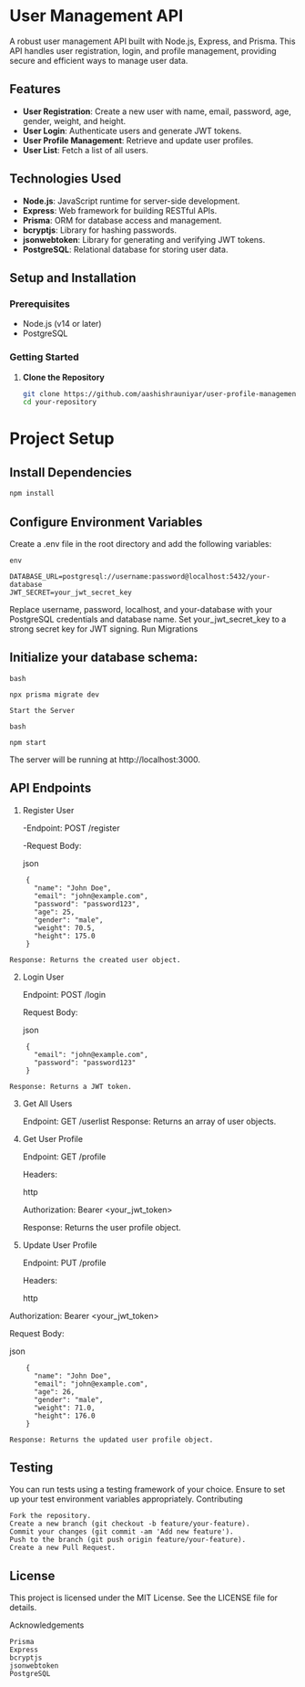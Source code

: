 # User Management API

A robust user management API built with Node.js, Express, and Prisma. This API handles user registration, login, and profile management, providing secure and efficient ways to manage user data.

## Features

- **User Registration**: Create a new user with name, email, password, age, gender, weight, and height.
- **User Login**: Authenticate users and generate JWT tokens.
- **User Profile Management**: Retrieve and update user profiles.
- **User List**: Fetch a list of all users.

## Technologies Used

- **Node.js**: JavaScript runtime for server-side development.
- **Express**: Web framework for building RESTful APIs.
- **Prisma**: ORM for database access and management.
- **bcryptjs**: Library for hashing passwords.
- **jsonwebtoken**: Library for generating and verifying JWT tokens.
- **PostgreSQL**: Relational database for storing user data.

## Setup and Installation

### Prerequisites

- Node.js (v14 or later)
- PostgreSQL

### Getting Started

1. **Clone the Repository**

   ```bash
   git clone https://github.com/aashishrauniyar/user-profile-management-api.git
   cd your-repository
# Project Setup

## Install Dependencies

```bash
npm install
```
## Configure Environment Variables

Create a .env file in the root directory and add the following variables:
```
env

DATABASE_URL=postgresql://username:password@localhost:5432/your-database
JWT_SECRET=your_jwt_secret_key
```
Replace username, password, localhost, and your-database with your PostgreSQL credentials and database name. Set your_jwt_secret_key to a strong secret key for JWT signing.
Run Migrations

##  Initialize your database schema:
```
bash

npx prisma migrate dev

Start the Server

bash

npm start
```
 The server will be running at http://localhost:3000.
## API Endpoints
1. Register User

    -Endpoint: POST /register

    -Request Body:

    json
```
    {
      "name": "John Doe",
      "email": "john@example.com",
      "password": "password123",
      "age": 25,
      "gender": "male",
      "weight": 70.5,
      "height": 175.0
    }
```
    Response: Returns the created user object.

2. Login User

    Endpoint: POST /login

    Request Body:

    json
```
    {
      "email": "john@example.com",
      "password": "password123"
    }
```
    Response: Returns a JWT token.

3. Get All Users

    Endpoint: GET /userlist
    Response: Returns an array of user objects.

4. Get User Profile

    Endpoint: GET /profile

    Headers:

    http

    Authorization: Bearer <your_jwt_token>

    Response: Returns the user profile object.

5. Update User Profile

    Endpoint: PUT /profile

    Headers:

    http

Authorization: Bearer <your_jwt_token>

Request Body:

json
```
    {
      "name": "John Doe",
      "email": "john@example.com",
      "age": 26,
      "gender": "male",
      "weight": 71.0,
      "height": 176.0
    }
```
    Response: Returns the updated user profile object.

## Testing

You can run tests using a testing framework of your choice. Ensure to set up your test environment variables appropriately.
Contributing

    Fork the repository.
    Create a new branch (git checkout -b feature/your-feature).
    Commit your changes (git commit -am 'Add new feature').
    Push to the branch (git push origin feature/your-feature).
    Create a new Pull Request.

## License

This project is licensed under the MIT License. See the LICENSE file for details.

Acknowledgements

    Prisma
    Express
    bcryptjs
    jsonwebtoken
    PostgreSQL

